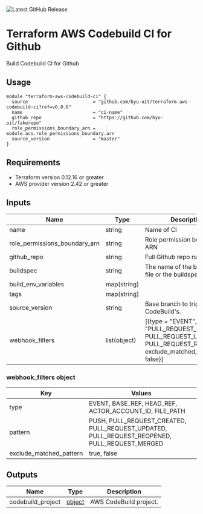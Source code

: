 ![Latest GitHub Release](https://img.shields.io/github/v/release/byu-oit/terraform-aws-codebuild-ci?sort=semver)

# Terraform AWS Codebuild CI for Github

Build Codebuild CI for Github

## Usage

```hcl
module "terraform-aws-codebuild-ci" {
  source                        = "github.com/byu-oit/terraform-aws-codebuild-ci?ref=v0.0.6"
  name                          = "ci-name"
  github_repo                   = "https://github.com/byu-oit/fakerepo"
  role_permissions_boundary_arn = module.acs.role_permissions_boundary.arn
  source_version                = "master"
}
```

## Requirements

* Terraform version 0.12.16 or greater
* AWS provider version 2.42 or greater

## Inputs

| Name | Type  | Description | Default |
| --- | --- | --- | --- |
|name | string | Name of CI| |
|role_permissions_boundary_arn |string | Role permission boundary ARN | |
|github_repo | string | Full Github repo name | |
|buildspec | string| The name of the buildspec file or the buildspec string | cb-buildspec.yml |
|build_env_variables | map(string)| | {}|
|tags | map(string)| |{} |
|source_version | string | Base branch to trigger CodeBuild's. | |
|webhook_filters | list(object) | [{type = "EVENT", pattern = "PULL_REQUEST_CREATED, PULL_REQUEST_UPDATED, PULL_REQUEST_REOPENED", exclude_matched_pattern = false}] |

### webhook_filters object

| Key | Values |
| --- | --- |
|type | EVENT, BASE_REF, HEAD_REF, ACTOR_ACCOUNT_ID, FILE_PATH |
|pattern | PUSH, PULL_REQUEST_CREATED, PULL_REQUEST_UPDATED, PULL_REQUEST_REOPENED, PULL_REQUEST_MERGED |
|exclude_matched_pattern | true, false |

## Outputs

| Name | Type | Description |
| ---  | ---  | --- |
| codebuild_project | [object](https://www.terraform.io/docs/providers/aws/r/codebuild_project.html#argument-reference) | AWS CodeBuild project. |
